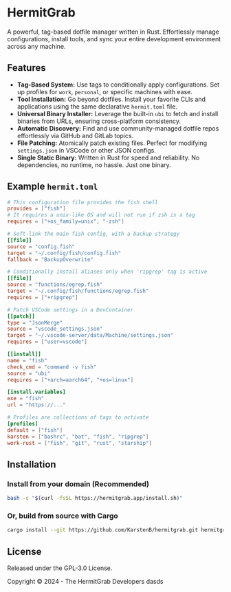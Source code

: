 # HermitGrab

A powerful, tag-based dotfile manager written in Rust. Effortlessly manage configurations, install tools, and sync your entire development environment across any machine.

## Features

- **Tag-Based System:** Use tags to conditionally apply configurations. Set up profiles for `work`, `personal`, or specific machines with ease.
- **Tool Installation:** Go beyond dotfiles. Install your favorite CLIs and applications using the same declarative `hermit.toml` file.
- **Universal Binary Installer:** Leverage the built-in `ubi` to fetch and install binaries from URLs, ensuring cross-platform consistency.
- **Automatic Discovery:** Find and use community-managed dotfile repos effortlessly via GitHub and GitLab topics.
- **File Patching:** Atomically patch existing files. Perfect for modifying `settings.json` in VSCode or other JSON configs.
- **Single Static Binary:** Written in Rust for speed and reliability. No dependencies, no runtime, no hassle. Just one binary.

## Example `hermit.toml`

```toml
# This configuration file provides the fish shell
provides = ["fish"]
# It requires a unix-like OS and will not run if zsh is a tag
requires = ["+os_family=unix", "-zsh"]

# Soft-link the main fish config, with a backup strategy
[[file]]
source = "config.fish"
target = "~/.config/fish/config.fish"
fallback = "BackupOverwrite"

# Conditionally install aliases only when 'ripgrep' tag is active
[[file]]
source = "functions/egrep.fish"
target = "~/.config/fish/functions/egrep.fish"
requires = ["+ripgrep"]

# Patch VSCode settings in a DevContainer
[[patch]]
type = "JsonMerge"
source = "vscode_settings.json"
target = "~/.vscode-server/data/Machine/settings.json"
requires = ["user=vscode"]

[[install]]
name = "fish"
check_cmd = "command -v fish"
source = "ubi"
requires = ["+arch=aarch64", "+os=linux"]

[install.variables]
exe = "fish"
url = "https://..."

# Profiles are collections of tags to activate
[profiles]
default = ["fish"]
karsten = ["bashrc", "bat", "fish", "ripgrep"]
work-rust = ["fish", "git", "rust", "starship"]
```

## Installation

### Install from your domain (Recommended)

```sh
bash -c "$(curl -fsSL https://hermitgrab.app/install.sh)"
```

### Or, build from source with Cargo

```sh
cargo install --git https://github.com/KarstenB/hermitgrab.git hermitgrab
```

## License

Released under the GPL-3.0 License.

Copyright © 2024 - The HermitGrab Developers
dasds